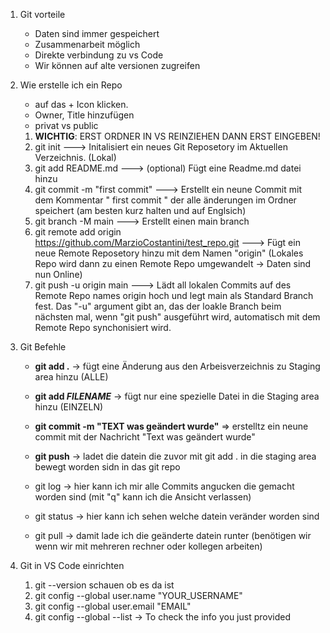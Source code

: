 1. Git vorteile
   - Daten sind immer gespeichert
   - Zusammenarbeit möglich
   - Direkte verbindung zu vs Code
   - Wir können auf alte versionen zugreifen

2. Wie erstelle ich ein Repo
    
    - auf das + Icon klicken.
    - Owner, Title hinzufügen 
    - privat vs public

   1. **WICHTIG**: ERST ORDNER IN VS REINZIEHEN DANN ERST EINGEBEN!
   2. git init ---> Initalisiert ein neues Git Reposetory im Aktuellen Verzeichnis. (Lokal)
   3. git add README.md ---> (optional) Fügt eine Readme.md datei hinzu
   4. git commit -m "first commit" ---> Erstellt ein neune Commit mit dem Kommentar " first commit " der alle änderungen im Ordner speichert (am besten kurz halten und auf Englsich)
   5. git branch -M main  ---> Erstellt einen main branch
   6. git remote add origin https://github.com/MarzioCostantini/test_repo.git ---> Fügt ein neue Remote Reposetory hinzu mit dem Namen "origin" (Lokales Repo wird dann zu einen Remote Repo umgewandelt -> Daten sind nun Online)
   7. git push -u origin main ---> Lädt all lokalen Commits auf des Remote Repo names origin hoch und legt main als Standard Branch fest. Das "-u" argument gibt an, das der loakle Branch beim nächsten mal, wenn "git push" ausgeführt wird, automatisch mit dem Remote Repo synchonisiert wird.
 
3. Git Befehle
    - **git add .**  -> fügt eine Änderung aus den Arbeisverzeichnis zu Staging area hinzu (ALLE)
    - **git add _FILENAME_** -> fügt nur eine spezielle Datei in die Staging area hinzu (EINZELN)
    - **git commit -m "TEXT was geändert wurde"** => erstelltz ein neune commit mit der Nachricht "Text was geändert wurde"
    - **git push** -> ladet die datein die zuvor mit git add . in die staging area bewegt worden sidn in das git repo

    - git log -> hier kann ich mir alle Commits angucken die gemacht worden sind  (mit "q" kann ich die Ansicht verlassen)
    - git status -> hier kann ich sehen welche datein veränder worden sind
    - git pull -> damit lade ich die geänderte datein runter (benötigen wir wenn wir mit mehreren rechner oder kollegen arbeiten)
  
4. Git in VS Code einrichten 
      1. git --version schauen ob es da ist
      2. git config --global user.name "YOUR_USERNAME"
      3. git config --global user.email "EMAIL"
      4. git config --global --list -> To check the info you just provided
